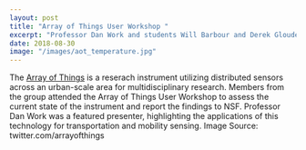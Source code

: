 ```yaml
---
layout: post
title: "Array of Things User Workshop "
excerpt: "Professor Dan Work and students Will Barbour and Derek Gloudemans attended the Array of Things User Workshop at Argonne National Lab on August 29-30."
date: 2018-08-30
image: "/images/aot_temperature.jpg"
---
```


The [Array of Things](https://arrayofthings.github.io/) is a reserach instrument utilizing distributed sensors across an urban-scale area for multidisciplinary research. Members from the group attended the Array of Things User Workshop to assess the current state of the instrument and report the findings to NSF. Professor Dan Work was a featured presenter, highlighting the applications of this technology for transportation and mobility sensing.
Image Source: twitter.com/arrayofthings
